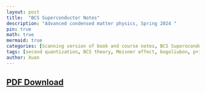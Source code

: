 ```yaml
---
layout: post
title:  "BCS Superconductor Notes"
description: "Advanced condensed matter physics, Spring 2024 "
pin: true
math: true
mermaid: true
categories: [Scanning version of book and course notes, BCS Superoconductor]
tags: [second quantization, BCS theory, Meisner effect, bogoliubon, p+ip superconductor, Laudau-Ginzburg theory]
author: Xuan
---
```



## [PDF Download](/assets/notes/BCS-superconductor-notes.pdf)